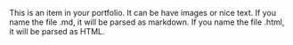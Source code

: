 <!-- ---
title: "Portfolio item number 1"
excerpt: "Short description of portfolio item number 1<br/><img src='/images/500x300.png'>"
collection: portfolio
--- -->

This is an item in your portfolio. It can be have images or nice text. If you name the file .md, it will be parsed as markdown. If you name the file .html, it will be parsed as HTML. 
